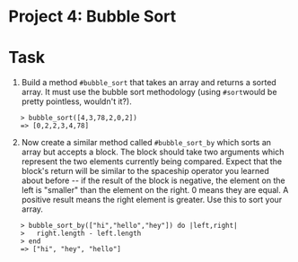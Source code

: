 # Project 4: Bubble Sort

# Task

1. Build a method ``` #bubble_sort ``` that takes an array and returns a sorted array. It must use the bubble sort methodology (using ``` #sort ```would be pretty pointless, wouldn't it?).

```
   > bubble_sort([4,3,78,2,0,2])
   => [0,2,2,3,4,78]

```

2. Now create a similar method called ``` #bubble_sort_by ``` which sorts an array but accepts a block. The block should take two arguments which represent the two elements currently being compared. Expect that the block's return will be similar to the spaceship operator you learned about before -- if the result of the block is negative, the element on the left is "smaller" than the element on the right. 0 means they are equal. A positive result means the right element is greater. Use this to sort your array.

```
   > bubble_sort_by(["hi","hello","hey"]) do |left,right|
   >   right.length - left.length
   > end
   => ["hi", "hey", "hello"]

```
